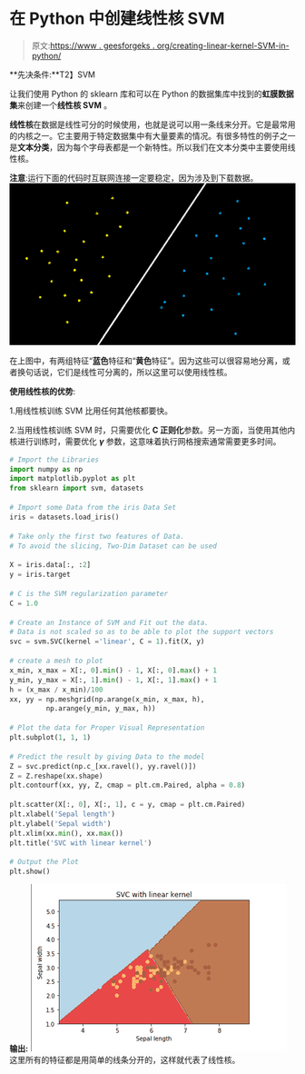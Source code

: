 # 在 Python 中创建线性核 SVM

> 原文:[https://www . geesforgeks . org/creating-linear-kernel-SVM-in-python/](https://www.geeksforgeeks.org/creating-linear-kernel-svm-in-python/)

**先决条件:**T2】SVM

让我们使用 Python 的 sklearn 库和可以在 Python 的数据集库中找到的**虹膜数据集**来创建一个**线性核 SVM** 。

**线性核**在数据是线性可分的时候使用，也就是说可以用一条线来分开。它是最常用的内核之一。它主要用于特定数据集中有大量要素的情况。有很多特性的例子之一是**文本分类**，因为每个字母表都是一个新特性。所以我们在文本分类中主要使用线性核。

**注意**:运行下面的代码时互联网连接一定要稳定，因为涉及到下载数据。
[![](img/b812ddc561fbd81d9cfac43c5b536026.png)](https://media.geeksforgeeks.org/wp-content/uploads/gfglinear.png)

在上图中，有两组特征“**蓝色**特征和“**黄色**特征”。因为这些可以很容易地分离，或者换句话说，它们是线性可分离的，所以这里可以使用线性核。

**使用线性核的优势**:

1.用线性核训练 SVM 比用任何其他核都要快。

2.当用线性核训练 SVM 时，只需要优化 **C 正则化**参数。另一方面，当使用其他内核进行训练时，需要优化 ***γ*** 参数，这意味着执行网格搜索通常需要更多时间。

```py
# Import the Libraries
import numpy as np
import matplotlib.pyplot as plt
from sklearn import svm, datasets

# Import some Data from the iris Data Set
iris = datasets.load_iris()

# Take only the first two features of Data.
# To avoid the slicing, Two-Dim Dataset can be used

X = iris.data[:, :2]
y = iris.target

# C is the SVM regularization parameter
C = 1.0 

# Create an Instance of SVM and Fit out the data.
# Data is not scaled so as to be able to plot the support vectors
svc = svm.SVC(kernel ='linear', C = 1).fit(X, y)

# create a mesh to plot
x_min, x_max = X[:, 0].min() - 1, X[:, 0].max() + 1
y_min, y_max = X[:, 1].min() - 1, X[:, 1].max() + 1
h = (x_max / x_min)/100
xx, yy = np.meshgrid(np.arange(x_min, x_max, h),
         np.arange(y_min, y_max, h))

# Plot the data for Proper Visual Representation
plt.subplot(1, 1, 1)

# Predict the result by giving Data to the model
Z = svc.predict(np.c_[xx.ravel(), yy.ravel()])
Z = Z.reshape(xx.shape)
plt.contourf(xx, yy, Z, cmap = plt.cm.Paired, alpha = 0.8)

plt.scatter(X[:, 0], X[:, 1], c = y, cmap = plt.cm.Paired)
plt.xlabel('Sepal length')
plt.ylabel('Sepal width')
plt.xlim(xx.min(), xx.max())
plt.title('SVC with linear kernel')

# Output the Plot
plt.show()
```

**输出:**
[![](img/f0e110ea4ff321eec43388069edcf60e.png)](https://media.geeksforgeeks.org/wp-content/uploads/Capture-112.png) 
这里所有的特征都是用简单的线条分开的，这样就代表了线性核。